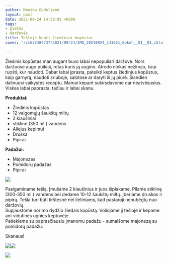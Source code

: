 ```yaml
---
author: Monika Godelienė
layout: post
date: 2021-09-24 14:59:02 +0300
tags:
- pietūs
- daržovės
title: Tešloje kepti žiediniai kopūstai
cover: "/v1632484737/2021/09/24/IMG_20210924_141651_Bokeh__01__01_z5tufz.jpg"

---
```

Žiedinis kopūstas man augant buvo labai nepopuliari daržovė. Nors daržuose augo puikiai, retas kuris ją augino. Atrodo niekas nežinojo, kaip ruošti, kur naudoti. Dabar labai įprasta, pateikti keptus žiedinius kopūstus, kaip garnyrą, naudoti sriuboje, salotose ar daryti iš jų piurė. Šiandien dalinuosi vaikystės receptu. Mamai kepant sukirsdavome dar neatvėsusius. Viskas labai paprasta, tačiau ir labai skanu.

**Produktai:**

* Žiedinis kopūstas
* 12 valgomųjų šaukštų miltų
* 2 kiaušiniai
* stiklinė (350 ml.) vandens
* Aliejus kepimui
* Druska
* Pipirai

**Padažui:**

* Majonezas
* Pomidorų padažas
* Pipirai

![](https://res.cloudinary.com/monikagod/image/upload/v1633701771/2021/10/08/IMG_20211008_155833_Bokeh_2_lbufjh.jpg)

Pasigaminame tešlą. Įmušame 2 kiaušinius ir juos išplakame. Pilame stiklinę (300-350 ml.) vandens bei dedame 10-12 šaukštų miltų. Įberiame druskos ir pipirų. Tešla turi būti tirštesnė nei lietiniams, kad pastaroji nenubėgtų nuo daržovių.  
Supjaustome norimo dydžio žiedais kopūstą. Voliojame jį tešloje ir kepame ant vidutinės ugnies keptuvėje.  
Patiekiame su paprasčiausiu įmanomu padažu - sumaišome majonezą su pomidorų padažu.

Skanaus!

![](https://res.cloudinary.com/monikagod/image/upload/v1633701771/2021/10/08/IMG_20211008_160748_Bokeh_2_butkz3.jpg)![](https://res.cloudinary.com/monikagod/image/upload/v1633701771/2021/10/08/IMG_20211008_161016_Bokeh__01_2_el7jo5.jpg)

![](https://res.cloudinary.com/monikagod/image/upload/v1632484737/2021/09/24/IMG_20210924_141651_Bokeh__01__01_z5tufz.jpg)